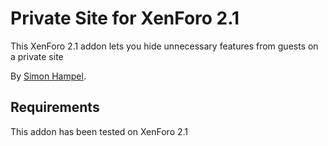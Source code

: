 Private Site for XenForo 2.1
============================

This XenForo 2.1 addon lets you hide unnecessary features from guests on a private site

By [Simon Hampel](https://xenforo.com/community/members/sim.4264/).

Requirements
------------

This addon has been tested on XenForo 2.1

